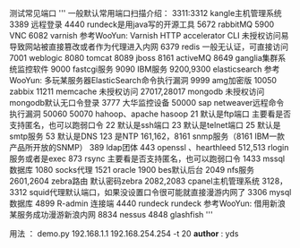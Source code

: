 测试常见端口
'''
一般默认常用端口扫描介绍：
3311:3312 kangle主机管理系统
3389 远程登录
4440 rundeck是用java写的开源工具
5672 rabbitMQ
5900 VNC
6082 varnish  参考WooYun: Varnish HTTP accelerator CLI 未授权访问易导致网站被直接篡改或者作为代理进入内网
6379 redis 一般无认证，可直接访问
7001 weblogic
8080 tomcat
8089 jboss
8161 activeMQ
8649 ganglia集群系统监控软件
9000 fastcgi服务
9090 IBM服务
9200,9300 elasticsearch  参考WooYun: 多玩某服务器ElasticSearch命令执行漏洞
9999 amg加密版
10050 zabbix
11211  memcache  未授权访问
27017,28017 mongodb  未授权访问   mongodb默认无口令登录
3777 大华监控设备
50000 sap netweaver远程命令执行漏洞
50060 50070 hahoop、apache hasoop
21 默认是ftp端口  主要看是否支持匿名，也可以跑弱口令
22 默认是ssh端口
23 默认是telnet端口
25 默认是smtp服务
53 默认是DNS
123 是NTP
161,162，8161 snmp服务（8161 IBM一款产品所开放的SNMP）
389 ldap团体
443  openssl  、hearthleed
512,513 rlogin服务或者是exec
873 rsync 主要看是否支持匿名，也可以跑弱口令
1433 mssql数据库
1080 socks代理
1521 oracle
1900 bes默认后台
2049 nfs服务
2601,2604 zebra路由 默认密码zebra
2082,2083 cpanel主机管理系统
3128，3312 squid代理默认端口，如果没设置口令很可能就直接漫游内网了
3306 mysql数据库
4899 R-admin 连接端
4440 rundeck rundeck  参考WooYun: 借用新浪某服务成功漫游新浪内网
8834 nessus
4848 glashfish
'''

用法 ：
demo.py 192.168.1.1 192.168.254.254 -t 20
__author__ : yds
